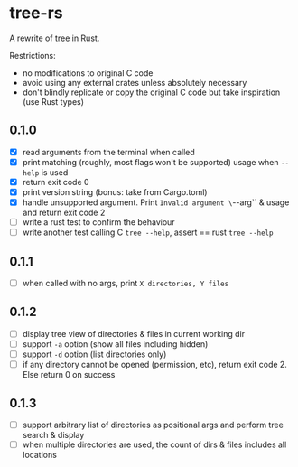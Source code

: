 # tree-rs
A rewrite of [tree](https://github.com/Old-Man-Programmer/tree) in Rust.

Restrictions:
- no modifications to original C code
- avoid using any external crates unless absolutely necessary
- don't blindly replicate or copy the original C code but take inspiration (use Rust types)

## 0.1.0
- [x] read arguments from the terminal when called
- [x] print matching (roughly, most flags won't be supported) usage when `--help` is used
- [x] return exit code 0
- [x] print version string (bonus: take from Cargo.toml)
- [x] handle unsupported argument. Print `Invalid argument \`--arg\`` & usage and return exit code 2
- [ ] write a rust test to confirm the behaviour
- [ ] write another test calling C `tree --help`, assert == rust `tree --help`

## 0.1.1
- [ ] when called with no args, print `X directories, Y files`

## 0.1.2
- [ ] display tree view of directories & files in current working dir
- [ ] support `-a` option (show all files including hidden)
- [ ] support `-d` option (list directories only)
- [ ] if any directory cannot be opened (permission, etc), return exit code 2. Else return 0 on success

## 0.1.3
- [ ] support arbitrary list of directories as positional args and perform tree search & display
- [ ] when multiple directories are used, the count of dirs & files includes all locations
